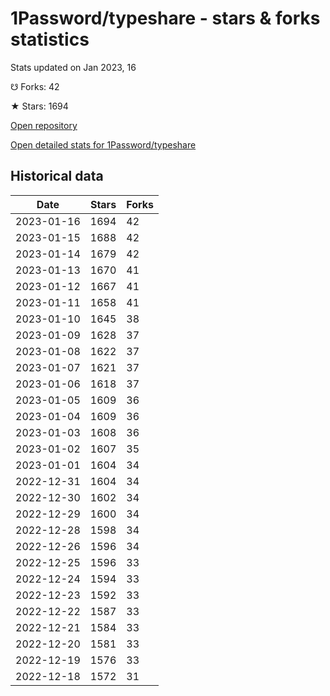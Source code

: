 # 1Password/typeshare - stars & forks statistics

Stats updated on Jan 2023, 16

☋ Forks: 42

★ Stars: 1694

[Open repository](https://github.com/1Password/typeshare)

[Open detailed stats for 1Password/typeshare](https://reviewgithub.com/rep/1Password/typeshare)

## Historical data
| Date | Stars | Forks |
|------|-------|-------|
| 2023-01-16 | 1694 | 42 | 
| 2023-01-15 | 1688 | 42 | 
| 2023-01-14 | 1679 | 42 | 
| 2023-01-13 | 1670 | 41 | 
| 2023-01-12 | 1667 | 41 | 
| 2023-01-11 | 1658 | 41 | 
| 2023-01-10 | 1645 | 38 | 
| 2023-01-09 | 1628 | 37 | 
| 2023-01-08 | 1622 | 37 | 
| 2023-01-07 | 1621 | 37 | 
| 2023-01-06 | 1618 | 37 | 
| 2023-01-05 | 1609 | 36 | 
| 2023-01-04 | 1609 | 36 | 
| 2023-01-03 | 1608 | 36 | 
| 2023-01-02 | 1607 | 35 | 
| 2023-01-01 | 1604 | 34 | 
| 2022-12-31 | 1604 | 34 | 
| 2022-12-30 | 1602 | 34 | 
| 2022-12-29 | 1600 | 34 | 
| 2022-12-28 | 1598 | 34 | 
| 2022-12-26 | 1596 | 34 | 
| 2022-12-25 | 1596 | 33 | 
| 2022-12-24 | 1594 | 33 | 
| 2022-12-23 | 1592 | 33 | 
| 2022-12-22 | 1587 | 33 | 
| 2022-12-21 | 1584 | 33 | 
| 2022-12-20 | 1581 | 33 | 
| 2022-12-19 | 1576 | 33 | 
| 2022-12-18 | 1572 | 31 | 

